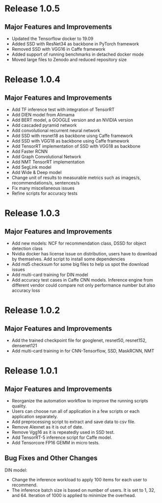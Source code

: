 # Release 1.0.5

## Major Features and Improvements  
* Updated the Tensorflow docker to 19.09
* Added SSD with ResNet34 as backbone in PyTorch framework
* Removed SSD with VGG16 in Caffe framework
* Added support of running benchmarks in detached docker mode
* Moved large files to Zenodo and reduced repository size

# Release 1.0.4  

## Major Features and Improvements  
* Add TF inference test with integration of TensorRT  
* Add DIEN model from Alimama  
* Add BERT model, a GOOGLE version and an NVIDIA version
* Add cascaded pyramid network
* Add convolutional recurrent neural network
* Add SSD with resnet18 as backbone uisng Caffe framework
* Add SSD with VGG18 as backbone using Caffe framework
* Add TensorRT implementation of SSD with VGG18 as backbone
* Add Faster RCNN
* Add Graph Convolutional Network
* Add NMT TensorRT implementation
* Add SegLink model
* Add Wide & Deep model
* Change unit of results to measurable metrics such as images/s, recommendations/s, sentences/s
* Fix many miscellaneous issues
* Refine scripts for accuracy tests

# Release 1.0.3

## Major Features and Improvements
* Add new models: NCF for recommendation class, DSSD for object detection class
* Nvidia docker has license issue on distribution, users have to download by themselves. Add script to install some dependencies
* Add md5 checksum for some big files to help us spot the download issues
* Add multi-card training for DIN model
* Add accuracy test cases in Caffe CNN models. Inference engine from different vendor could compare not only performance number but also accuracy loss


# Release 1.0.2 

## Major Features and Improvements  
* Add the trained checkpoint file for googlenet, resnet50, resnet152, densenet121  
* Add multi-card training in for CNN-Tensorflow, SSD, MaskRCNN, NMT  


# Release 1.0.1

## Major Features and Improvements
* Reorganize the automation workflow to improve the running scripts quality.
* Users can choose run all of application in a few scripts or each application separately.
* Add preprocessing script to extract and save data to csv file.
* Remove Alexnet as it is out of date.
* Remove Vgg16 as it is repeatedly used in SSD test.
* Add TensorRT-5 inference script for Caffe model.
* Add Tensorcore FP16 GEMM in micro tests.

## Bug Fixes and Other Changes
DIN model:
* Change the inference workload to apply 100 items for each user to recommend. 
* The inference batch size is based on number of users. It is set to 1, 32, and 64. Iteration of 1000 is applied to minimize the overhead.
